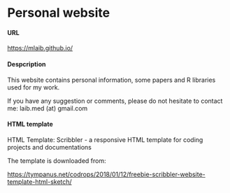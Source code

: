 # Personal website
#### URL
https://mlaib.github.io/

#### Despcription 
This website contains personal information, some papers and R libraries used for my work.

If you have any suggestion or comments, please do not hesitate to contact me:
laib.med (at) gmail.com

#### HTML template

HTML Template: Scribbler - a responsive HTML template for coding projects and documentations

The template is downloaded from: 

https://tympanus.net/codrops/2018/01/12/freebie-scribbler-website-template-html-sketch/

